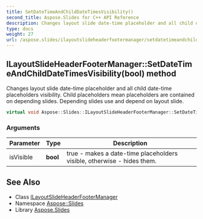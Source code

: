 ```yaml
---
title: SetDateTimeAndChildDateTimesVisibility()
second_title: Aspose.Slides for C++ API Reference
description: Changes layout slide date-time placeholder and all child date-time placeholders visibility. Child placeholders mean placeholders are contained on depending slides. Depending slides use and depend on layout slide.
type: docs
weight: 27
url: /aspose.slides/ilayoutslideheaderfootermanager/setdatetimeandchilddatetimesvisibility/
---
```

## ILayoutSlideHeaderFooterManager::SetDateTimeAndChildDateTimesVisibility(bool) method


Changes layout slide date-time placeholder and all child date-time placeholders visibility. Child placeholders mean placeholders are contained on depending slides. Depending slides use and depend on layout slide.

```cpp
virtual void Aspose::Slides::ILayoutSlideHeaderFooterManager::SetDateTimeAndChildDateTimesVisibility(bool isVisible)=0
```


### Arguments

| Parameter | Type | Description |
| --- | --- | --- |
| isVisible | **bool** | true - makes a date-time placeholders visible, otherwise - hides them. |

## See Also

* Class [ILayoutSlideHeaderFooterManager](../)
* Namespace [Aspose::Slides](../../)
* Library [Aspose.Slides](../../../)